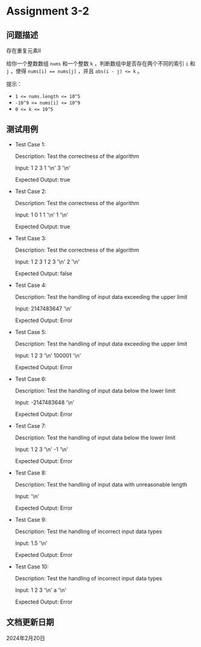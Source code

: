 # Assignment 3-2

## 问题描述

存在重复元素Ⅱ

给你一个整数数组 `nums` 和一个整数 `k` ，判断数组中是否存在两个不同的索引 `i` 和 `j` ，使得 `nums[i] == nums[j]` ，并且 `abs(i - j) <= k` 。

提示：

* `1 <= nums.length <= 10^5`
* `-10^9 <= nums[i] <= 10^9`
* `0 <= k <= 10^5`

## 测试用例

* Test Case 1:

  Description: Test the correctness of the algorithm

  Input: 1 2 3 1 '\n' 3 '\n'

  Expected Output: true

* Test Case 2:

  Description: Test the correctness of the algorithm

  Input: 1 0 1 1 '\n' 1 '\n'

  Expected Output: true

* Test Case 3:

  Description: Test the correctness of the algorithm

  Input: 1 2 3 1 2 3 '\n' 2 '\n'

  Expected Output: false

* Test Case 4:

  Description: Test the handling of input data exceeding the upper limit

  Input: 2147483647 '\n'

  Expected Output: Error

* Test Case 5:

  Description: Test the handling of input data exceeding the upper limit

  Input: 1 2 3 '\n' 100001 '\n'

  Expected Output: Error

* Test Case 6:

  Description: Test the handling of input data below the lower limit

  Input: -2147483648 '\n'

  Expected Output: Error

* Test Case 7:

  Description: Test the handling of input data below the lower limit

  Input: 1 2 3 '\n' -1 '\n'

  Expected Output: Error

* Test Case 8:

  Description: Test the handling of input data with unreasonable length

  Input: '\n'

  Expected Output: Error

* Test Case 9:

  Description: Test the handling of incorrect input data types

  Input: 1.5 '\n'

  Expected Output: Error

* Test Case 10:

  Description: Test the handling of incorrect input data types

  Input: 1 2 3 '\n' a '\n'
  
  Expected Output: Error

## 文档更新日期

2024年2月20日